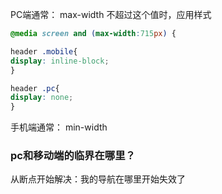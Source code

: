 PC端通常：
max-width 不超过这个值时，应用样式
```css
@media screen and (max-width:715px) {

header .mobile{
display: inline-block;
}

header .pc{
display: none;
}

```

手机端通常：
min-width


### pc和移动端的临界在哪里？
从断点开始解决：我的导航在哪里开始失效了

